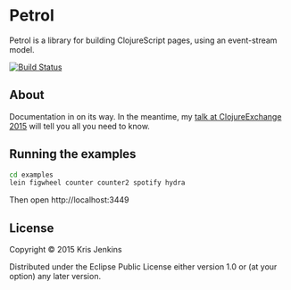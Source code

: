 # Petrol

Petrol is a library for building ClojureScript pages, using an event-stream
model.

[![Build
Status](https://travis-ci.org/krisajenkins/petrol.svg?branch=0.1.0)](https://travis-ci.org/krisajenkins/petrol)

## About

Documentation in on its way. In the meantime, my [talk at ClojureExchange 2015](https://skillsmatter.com/skillscasts/7227-clojurescript-architecting-for-scale)
will tell you all you need to know.

## Running the examples

``` sh
cd examples
lein figwheel counter counter2 spotify hydra
```

Then open http://localhost:3449

## License

Copyright © 2015 Kris Jenkins

Distributed under the Eclipse Public License either version 1.0 or (at
your option) any later version.
